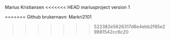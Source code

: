 Marius Kristiansen
<<<<<<< HEAD
mariusproject version 1

=======
Github brukernavn: Markri2101
>>>>>>> 522382e5626317d8e4ebb2f85e29881542cc6c20
